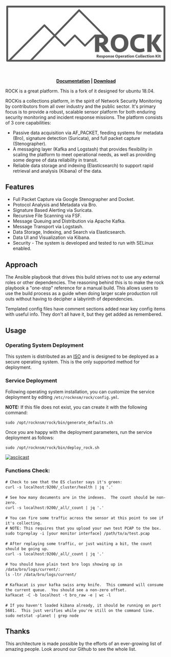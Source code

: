 <p align="center">
<img src="images/rock_full.png">
</p>
</br>

<p align="center">
  <strong><a href="https://rocknsm.gitbooks.io/rocknsm-guide/content/">Documentation</a> | <a href="https://download.rocknsm.io/">Download<a/></strong>
</p>


ROCK is a great platform. This is a fork of it designed for ubuntu 18.04.


ROCKis a collections platform, in the spirit of Network Security Monitoring by contributors from all over industry and the public sector. It's primary focus is to provide a robust, scalable sensor platform for both enduring security monitoring and incident response missions. The platform consists of 3 core capabilities:

* Passive data acquisition via AF_PACKET, feeding systems for metadata (Bro), signature detection (Suricata), and full packet capture (Stenographer).
* A messaging layer (Kafka and Logstash) that provides flexibility in scaling the platform to meet operational needs, as well as providing some degree of data reliability in transit.
* Reliable data storage and indexing (Elasticsearch) to support rapid retrieval and analysis (Kibana) of the data.

## Features

* Full Packet Capture via Google Stenographer and Docket.
* Protocol Analysis and Metadata via Bro.
* Signature Based Alerting via Suricata.
* Recursive File Scanning via FSF.
* Message Queuing and Distribution via Apache Kafka.
* Message Transport via Logstash.
* Data Storage, Indexing, and Search via Elasticsearch.
* Data UI and Visualization via Kibana.
* Security - The system is developed and tested to run with SELinux enabled.

## Approach

The Ansible playbook that drives this build strives not to use any external roles or other dependencies. The reasoning behind this is to make the rock playbook a "one-stop" reference for a manual build. This allows users to use the build process as a guide when doing larger scale production roll outs without having to decipher a labyrinth of dependencies.

Templated config files have comment sections added near key config items with useful info. They don't all have it, but they get added as remembered.

## Usage

### Operating System Deployment

This system is distributed as an [ISO](https://download.rocknsm.io/) and is designed to be deployed as a secure operating system. This is the only supported method for deployment.

### Service Deployment

Following operating system installation, you can customize the service deployment by editing `/etc/rocknsm/rock/config.yml`.

**NOTE:** If this file does not exist, you can create it with the following command:

```
sudo /opt/rocknsm/rock/bin/generate_defaults.sh
```

Once you are happy with the deployment parameters, run the service deployment as follows:

```
sudo /opt/rocknsm/rock/bin/deploy_rock.sh
```

[![asciicast](https://asciinema.org/a/jnwhnl7N02G1bXbkot9zseirl.png)](https://asciinema.org/a/jnwhnl7N02G1bXbkot9zseirl)

### Functions Check:
```
# Check to see that the ES cluster says it's green:
curl -s localhost:9200/_cluster/health | jq '.'

# See how many documents are in the indexes.  The count should be non-zero.
curl -s localhost:9200/_all/_count | jq '.'

# You can fire some traffic across the sensor at this point to see if it's collecting.
# NOTE: This requires that you upload your own test PCAP to the box.
sudo tcpreplay -i [your monitor interface] /path/to/a/test.pcap

# After replaying some traffic, or just waiting a bit, the count should be going up.
curl -s localhost:9200/_all/_count | jq '.'

# You should have plain text bro logs showing up in /data/bro/logs/current/:
ls -ltr /data/bro/logs/current/

# Kafkacat is your kafka swiss army knife.  This command will consume the current queue.  You should see a non-zero offset.
kafkacat -C -b localhost -t bro_raw -e | wc -l

# If you haven't loaded kibana already, it should be running on port 5601.  This just verifies while you're still on the command line.
sudo netstat -planet | grep node
```

## Thanks
This architecture is made possible by the efforts of an ever-growing list of amazing people. Look around our Github to see the whole list.
